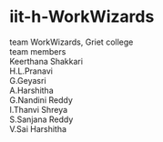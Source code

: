 # iit-h-WorkWizards
team WorkWizards, Griet college <br>
team members <br> Keerthana Shakkari <br>H.L.Pranavi <br>G.Geyasri <br>A.Harshitha<br>G.Nandini Reddy<br>I.Thanvi Shreya<br>S.Sanjana Reddy<br>V.Sai Harshitha

